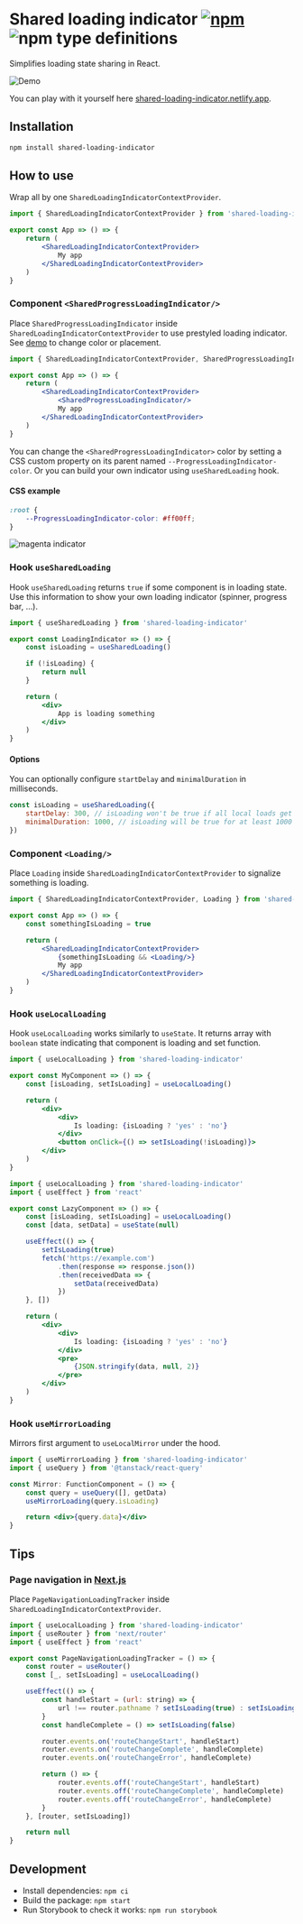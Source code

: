 # Shared loading indicator [![npm](https://img.shields.io/npm/v/shared-loading-indicator.svg)](https://www.npmjs.com/package/shared-loading-indicator) ![npm type definitions](https://img.shields.io/npm/types/shared-loading-indicator.svg)

Simplifies loading state sharing in React.

![Demo](https://raw.githubusercontent.com/FilipChalupa/shared-loading-indicator/HEAD/screencast.gif)

You can play with it yourself here [shared-loading-indicator.netlify.app](https://shared-loading-indicator.netlify.app).

## Installation

```bash
npm install shared-loading-indicator
```

## How to use

Wrap all by one `SharedLoadingIndicatorContextProvider`.

```jsx
import { SharedLoadingIndicatorContextProvider } from 'shared-loading-indicator'

export const App => () => {
	return (
		<SharedLoadingIndicatorContextProvider>
			My app
		</SharedLoadingIndicatorContextProvider>
	)
}
```

### Component `<SharedProgressLoadingIndicator/>`

Place `SharedProgressLoadingIndicator` inside `SharedLoadingIndicatorContextProvider` to use prestyled loading indicator. See [demo](https://shared-loading-indicator.netlify.app) to change color or placement.

```jsx
import { SharedLoadingIndicatorContextProvider, SharedProgressLoadingIndicator } from 'shared-loading-indicator'

export const App => () => {
	return (
		<SharedLoadingIndicatorContextProvider>
			<SharedProgressLoadingIndicator/>
			My app
		</SharedLoadingIndicatorContextProvider>
	)
}
```

You can change the `<SharedProgressLoadingIndicator>` color by setting a CSS custom property on its parent named `--ProgressLoadingIndicator-color`. Or you can build your own indicator using `useSharedLoading` hook.

#### CSS example

```css
:root {
	--ProgressLoadingIndicator-color: #ff00ff;
}
```

![magenta indicator](https://raw.githubusercontent.com/FilipChalupa/shared-loading-indicator/HEAD/magenta-indicator.gif)

### Hook `useSharedLoading`

Hook `useSharedLoading` returns `true` if some component is in loading state. Use this information to show your own loading indicator (spinner, progress bar, …).

```jsx
import { useSharedLoading } from 'shared-loading-indicator'

export const LoadingIndicator => () => {
	const isLoading = useSharedLoading()

	if (!isLoading) {
		return null
	}

	return (
		<div>
			App is loading something
		</div>
	)
}
```

#### Options

You can optionally configure `startDelay` and `minimalDuration` in milliseconds.

```js
const isLoading = useSharedLoading({
	startDelay: 300, // isLoading won't be true if all local loads get finished under 300 milliseconds
	minimalDuration: 1000, // isLoading will be true for at least 1000 milliseconds
})
```

### Component `<Loading/>`

Place `Loading` inside `SharedLoadingIndicatorContextProvider` to signalize something is loading.

```jsx
import { SharedLoadingIndicatorContextProvider, Loading } from 'shared-loading-indicator'

export const App => () => {
	const somethingIsLoading = true

	return (
		<SharedLoadingIndicatorContextProvider>
			{somethingIsLoading && <Loading/>}
			My app
		</SharedLoadingIndicatorContextProvider>
	)
}
```

### Hook `useLocalLoading`

Hook `useLocalLoading` works similarly to `useState`. It returns array with `boolean` state indicating that component is loading and set function.

```jsx
import { useLocalLoading } from 'shared-loading-indicator'

export const MyComponent => () => {
	const [isLoading, setIsLoading] = useLocalLoading()

	return (
		<div>
			<div>
				Is loading: {isLoading ? 'yes' : 'no'}
			</div>
			<button onClick={() => setIsLoading(!isLoading)}>
		</div>
	)
}
```

```jsx
import { useLocalLoading } from 'shared-loading-indicator'
import { useEffect } from 'react'

export const LazyComponent => () => {
	const [isLoading, setIsLoading] = useLocalLoading()
	const [data, setData] = useState(null)

	useEffect(() => {
		setIsLoading(true)
		fetch('https://example.com')
			.then(response => response.json())
			.then(receivedData => {
				setData(receivedData)
			})
	}, [])

	return (
		<div>
			<div>
				Is loading: {isLoading ? 'yes' : 'no'}
			</div>
			<pre>
				{JSON.stringify(data, null, 2)}
			</pre>
		</div>
	)
}
```

### Hook `useMirrorLoading`

Mirrors first argument to `useLocalMirror` under the hood.

```jsx
import { useMirrorLoading } from 'shared-loading-indicator'
import { useQuery } from '@tanstack/react-query'

const Mirror: FunctionComponent = () => {
	const query = useQuery([], getData)
	useMirrorLoading(query.isLoading)

	return <div>{query.data}</div>
}
```

## Tips

### Page navigation in [Next.js](https://nextjs.org/)

Place `PageNavigationLoadingTracker` inside `SharedLoadingIndicatorContextProvider`.

```jsx
import { useLocalLoading } from 'shared-loading-indicator'
import { useRouter } from 'next/router'
import { useEffect } from 'react'

export const PageNavigationLoadingTracker = () => {
	const router = useRouter()
	const [_, setIsLoading] = useLocalLoading()

	useEffect(() => {
		const handleStart = (url: string) => {
			url !== router.pathname ? setIsLoading(true) : setIsLoading(false)
		}
		const handleComplete = () => setIsLoading(false)

		router.events.on('routeChangeStart', handleStart)
		router.events.on('routeChangeComplete', handleComplete)
		router.events.on('routeChangeError', handleComplete)

		return () => {
			router.events.off('routeChangeStart', handleStart)
			router.events.off('routeChangeComplete', handleComplete)
			router.events.off('routeChangeError', handleComplete)
		}
	}, [router, setIsLoading])

	return null
}
```

## Development

- Install dependencies: `npm ci`
- Build the package: `npm start`
- Run Storybook to check it works: `npm run storybook`
